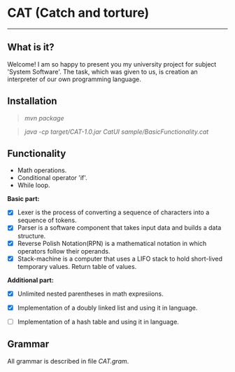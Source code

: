 # CAT (Catch and torture)
-------------------------

What is it?
-------------

Welcome! 
I am so happy to present you my university project for subject 'System Software'. The task, which was given to us, is creation an interpreter of our own programming language.


Installation
--------------

>*mvn package*

>*java -cp target/CAT-1.0.jar CatUI sample/BasicFunctionality.cat*


Functionality
---------------

- Math operations.
- Conditional operator 'if'.
- While loop.

**Basic part:**
- [x] Lexer is the process of converting a sequence of characters into a sequence of tokens.
- [x] Parser is a software component that takes input data and builds a data structure.
- [x] Reverse Polish Notation(RPN) is a mathematical notation in which operators follow their operands.
- [x] Stack-machine is a computer that uses a LIFO stack to hold short-lived temporary values. Return table of values.

**Additional part:**
- [x] Unlimited nested parentheses in math expresiions.
- [x] Implementation of a doubly linked list and using it in language.
- [ ] Implementation of a hash table and using it in language.


Grammar
---------

All grammar is described in file *CAT.gram*.





